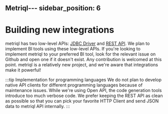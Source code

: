 Metriql---
sidebar_position: 6
---

# Building new integrations

metriql has two low-level APIs: [JDBC Driver](jdbc-driver) and [REST API](/rest-api). We plan to implement BI tools using these low-level APIs. If you're looking to implement metriql to your preferred BI tool, look for the relevant issue on Github and open one if it doesn't exist. Any contribution is welcomed at this point. metriql is a relatively new project, and we're aware that integrations make it powerful!

:::tip Implementation for programming languages
We do not plan to develop native API clients for different programming languages because of maintenance issues. While we're using Open API, the code generation tools introduce too much verbose code. We prefer keeping the REST API as clean as possible so that you can pick your favorite HTTP Client and send JSON data to metriql API internally.
:::
